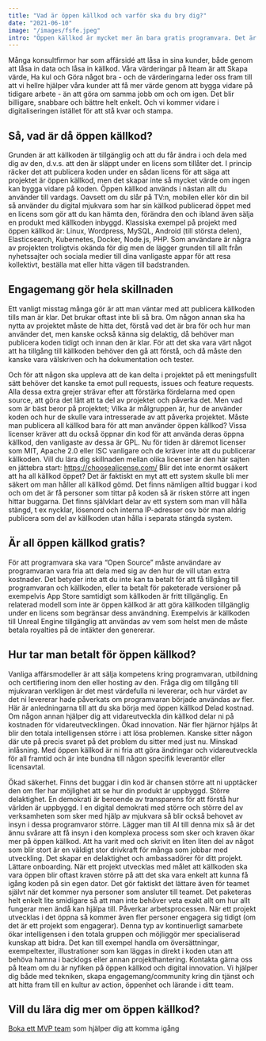 ```yaml
---
title: "Vad är öppen källkod och varför ska du bry dig?"
date: "2021-06-10"
image: "/images/fsfe.jpeg"
intro: "Öppen källkod är mycket mer än bara gratis programvara. Det är en ideologi som rimmar väl med Sveriges och Europas värderingar"
---
```


Många konsultfirmor har som affärsidé att låsa in sina kunder, både genom att låsa in data och låsa in källkod. Våra värderingar på Iteam är att Skapa värde, Ha kul och Göra något bra - och de värderingarna leder oss fram till att vi hellre hjälper våra kunder att få mer värde genom att bygga vidare på tidigare arbete - än att göra om samma jobb om och om igen. Det blir billigare, snabbare och bättre helt enkelt. Och vi kommer vidare i digitaliseringen istället för att stå kvar och stampa.

## Så, vad är då öppen källkod?

Grunden är att källkoden är tillgänglig och att du får ändra i och dela med dig av den, d.v.s. att den är släppt under en licens som tillåter det. I princip räcker det att publicera koden under en sådan licens för att säga att projektet är öppen källkod, men det skapar inte så mycket värde om ingen kan bygga vidare på koden.
Öppen källkod används i nästan allt du använder till vardags. Oavsett om du slår på TV:n, mobilen eller kör din bil så använder du digital mjukvara som har sin källkod publicerad öppet med en licens som gör att du kan hämta den, förändra den och ibland även sälja en produkt med källkoden inbyggd.
Klassiska exempel på projekt med öppen källkod är: Linux, Wordpress, MySQL, Android (till största delen), Elasticsearch, Kubernetes, Docker, Node.js, PHP. Som användare är några av projekten troligtvis okända för dig men de lägger grunden till allt från nyhetssajter och sociala medier till dina vanligaste appar för att resa kollektivt, beställa mat eller hitta vägen till badstranden.

## Engagemang gör hela skillnaden

Ett vanligt misstag många gör är att man väntar med att publicera källkoden tills man är klar. Det brukar oftast inte bli så bra. Om någon annan ska ha nytta av projektet måste de hitta det, förstå vad det är bra för och hur man använder det, men kanske också känna sig delaktig, då behöver man publicera koden tidigt och innan den är klar.
För att det ska vara värt något att ha tillgång till källkoden behöver den gå att förstå, och då måste den kanske vara välskriven och ha dokumentation och tester.

Och för att någon ska uppleva att de kan delta i projektet på ett meningsfullt sätt behöver det kanske ta emot pull requests, issues och feature requests.
Alla dessa extra grejer strävar efter att förstärka fördelarna med open source, att göra det lätt att ta del av projektet och påverka det. Men vad som är bäst beror på projektet; Vilka är målgruppen är, hur de använder koden och hur de skulle vara intresserade av att påverka projektet.
Måste man publicera all källkod bara för att man använder öppen källkod?
Vissa licenser kräver att du också öppnar din kod för att använda deras öppna källkod, den vanligaste av dessa är GPL. Nu för tiden är däremot licenser som MIT, Apache 2.0 eller ISC vanligare och de kräver inte att du publicerar källkoden.
Vill du lära dig skillnaden mellan olika licenser är den här sajten en jättebra start: https://choosealicense.com/
Blir det inte enormt osäkert att ha all källkod öppet?
Det är faktiskt en myt att ett system skulle bli mer säkert om man håller all källkod gömd. Det finns nämligen alltid buggar i kod och om det är få personer som tittar på koden så är risken större att ingen hittar buggarna. Det finns självklart delar av ett system som man vill hålla stängd, t ex nycklar, lösenord och interna IP-adresser osv bör man aldrig publicera som del av källkoden utan hålla i separata stängda system.

## Är all öppen källkod gratis?

För att programvara ska vara “Open Source” måste användare av programvaran vara fria att dela med sig av den hur de vill utan extra kostnader. Det betyder inte att du inte kan ta betalt för att få tillgång till programvaran och källkoden, eller ta betalt för paketerade versioner på exempelvis App Store samtidigt som källkoden är fritt tillgänglig.
En relaterad modell som inte är öppen källkod är att göra källkoden tillgänglig under en licens som begränsar dess användning. Exempelvis är källkoden till Unreal Engine tillgänglig att användas av vem som helst men de måste betala royalties på de intäkter den genererar.

## Hur tar man betalt för öppen källkod?

Vanliga affärsmodeller är att sälja kompetens kring programvaran, utbildning och certifiering inom den eller hosting av den. Fråga dig om tillgång till mjukvaran verkligen är det mest värdefulla ni levererar, och hur värdet av det ni levererar hade påverkats om programvaran började användas av fler.
Här är anledningarna till att du ska börja med öppen källkod
Delad kostnad. Om någon annan hjälper dig att vidareutveckla din källkod delar ni på kostnaden för vidareutvecklingen.
Ökad innovation. När fler hjärnor hjälps åt blir den totala intelligensen större i att lösa problemen. Kanske sitter någon där ute på precis svaret på det problem du sitter med just nu.
Minskad inlåsning. Med öppen källkod är ni fria att göra ändringar och vidareutveckla för all framtid och är inte bundna till någon specifik leverantör eller licensavtal.

Ökad säkerhet. Finns det buggar i din kod är chansen större att ni upptäcker den om fler har möjlighet att se hur din produkt är uppbyggd.
Större delaktighet. En demokrati är beroende av transparens för att förstå hur världen är uppbyggd. I en digital demokrati med större och större del av verksamheten som sker med hjälp av mjukvara så blir också behovet av insyn i dessa programvaror större. Lägger man till AI till denna mix så är det ännu svårare att få insyn i den komplexa process som sker och kraven ökar mer på öppen källkod. Att ha varit med och skrivit en liten liten del av något som blir stort är en väldigt stor drivkraft för många som jobbar med utveckling. Det skapar en delaktighet och ambassadörer för ditt projekt.
Lättare onboarding. När ett projekt utvecklas med målet att källkoden ska vara öppen blir oftast kraven större på att det ska vara enkelt att kunna få igång koden på sin egen dator. Det gör faktiskt det lättare även för teamet självt när det kommer nya personer som ansluter till teamet. Det paketeras helt enkelt lite smidigare så att man inte behöver veta exakt allt om hur allt fungerar men ändå kan hjälpa till.
Påverkar arbetsprocessen. När ett projekt utvecklas i det öppna så kommer även fler personer engagera sig tidigt (om det är ett projekt som engagerar). Denna typ av kontinuerligt samarbete ökar intelligensen i den totala gruppen och möjliggör mer specialiserad kunskap att bidra. Det kan till exempel handla om översättningar, exempeltexter, illustrationer som kan läggas in direkt i koden utan att behöva hamna i backlogs eller annan projekthantering.
Kontakta gärna oss på Iteam om du är nyfiken på öppen källkod och digital innovation. Vi hjälper dig både med tekniken, skapa engagemang/community kring din tjänst och att hitta fram till en kultur av action, öppenhet och lärande i ditt team.

## Vill du lära dig mer om öppen källkod?

<a href="/mvp">Boka ett MVP team</a> som hjälper dig att komma igång
